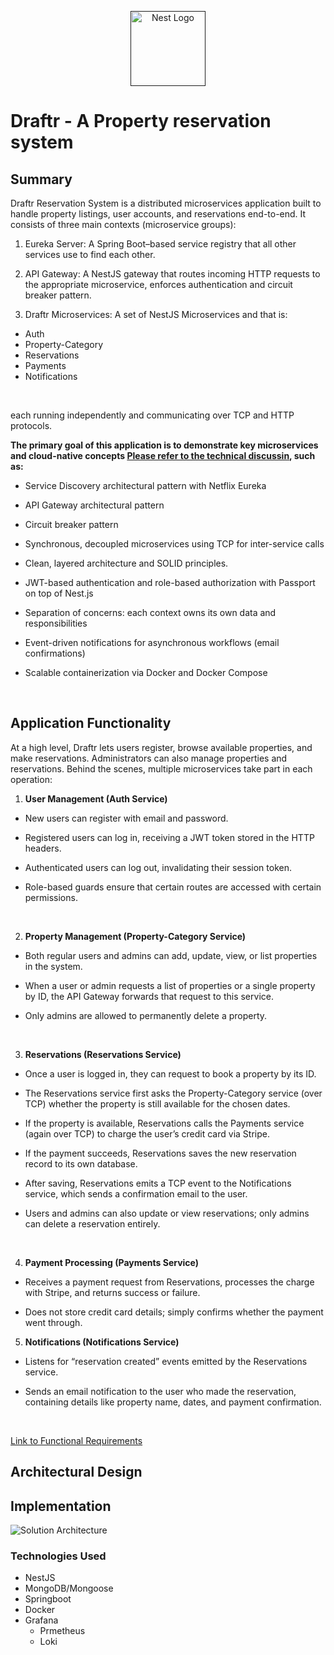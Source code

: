 <p align="center">
  <a href="" target="blank"><img src="https://nestjs.com/img/logo-small.svg" width="120" alt="Nest Logo" /></a>
</p>

# Draftr - A Property reservation system
## Summary
Draftr Reservation System is a distributed microservices application built to handle property listings, user accounts, and reservations end-to-end. It consists of three main contexts (microservice groups): <br/>

1. Eureka Server: A Spring Boot–based service registry that all other services use to find each other.

2. API Gateway: A NestJS gateway that routes incoming HTTP requests to the appropriate microservice, enforces authentication and circuit breaker pattern.

3. Draftr Microservices: A set of NestJS Microservices and that is: <br/>
- Auth 
- Property-Category 
- Reservations
- Payments 
- Notifications 

<br/>

each running independently and communicating over TCP and HTTP protocols.

**The primary goal of this application is to demonstrate key microservices and cloud-native concepts [Please refer to the technical discussin](https://github.com/CodingF0X/Reservation-App/wiki/Technical-Discussions), such as:**

- Service Discovery architectural pattern with Netflix Eureka

- API Gateway architectural pattern

- Circuit breaker pattern

- Synchronous, decoupled microservices using TCP for inter-service calls

- Clean, layered architecture and SOLID principles.

- JWT-based authentication and role-based authorization with Passport on top of Nest.js

- Separation of concerns: each context owns its own data and responsibilities

- Event-driven notifications for asynchronous workflows (email confirmations)

- Scalable containerization via Docker and Docker Compose

<br/>

## Application Functionality
At a high level, Draftr lets users register, browse available properties, and make reservations. Administrators can also manage properties and reservations. Behind the scenes, multiple microservices take part in each operation: <br/>

1. **User Management (Auth Service)**

- New users can register with email and password.

- Registered users can log in, receiving a JWT token stored in the HTTP headers.

- Authenticated users can log out, invalidating their session token.

- Role-based guards ensure that certain routes are accessed with certain permissions.

<br/>

2. **Property Management (Property-Category Service)**

- Both regular users and admins can add, update, view, or list properties in the system.

- When a user or admin requests a list of properties or a single property by ID, the API Gateway forwards that request to this service.

- Only admins are allowed to permanently delete a property.

<br/>

3. **Reservations (Reservations Service)**

- Once a user is logged in, they can request to book a property by its ID.

- The Reservations service first asks the Property-Category service (over TCP) whether the property is still available for the chosen dates.

- If the property is available, Reservations calls the Payments service (again over TCP) to charge the user’s credit card via Stripe.

- If the payment succeeds, Reservations saves the new reservation record to its own database.

- After saving, Reservations emits a TCP event to the Notifications service, which sends a confirmation email to the user.

- Users and admins can also update or view reservations; only admins can delete a reservation entirely.

<br/>

4. **Payment Processing (Payments Service)**

- Receives a payment request from Reservations, processes the charge with Stripe, and returns success or failure.

- Does not store credit card details; simply confirms whether the payment went through.

5. **Notifications (Notifications Service)**
- Listens for “reservation created” events emitted by the Reservations service.

- Sends an email notification to the user who made the reservation, containing details like property name, dates, and payment confirmation.

<br/>

[Link to Functional Requirements](https://github.com/CodingF0X/Reservation-App/wiki/Function-Requirements)

## Architectural Design 

## Implementation

![Solution Architecture](https://github.com/user-attachments/assets/41f18043-5f08-4579-a8e9-a5c190aaba06)

### Technologies Used

- NestJS
- MongoDB/Mongoose
- Springboot
- Docker
- Grafana
  - Prmetheus
  - Loki
